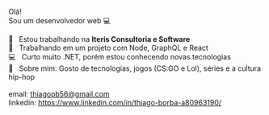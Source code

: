 
Olá!
 <br/> Sou um desenvolvedor web :computer:

 :rocket:  &nbsp; Estou trabalhando na **Iteris Consultoria e Software**
 <br/> :purple_heart: &nbsp; Trabalhando em um projeto com Node, GraphQL e React
 <br/> :computer: &nbsp; Curto muito .NET, porém estou conhecendo novas tecnologias 
 <br/> 💬  &nbsp; Sobre mim: Gosto de tecnologias, jogos (CS:GO e Lol), séries e a cultura hip-hop
 <br/>
 <br/> email: thiagopb56@gmail.com
 <br/> linkedin: https://www.linkedin.com/in/thiago-borba-a80963190/
